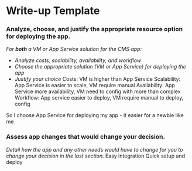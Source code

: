 # Write-up Template

### Analyze, choose, and justify the appropriate resource option for deploying the app.

*For **both** a VM or App Service solution for the CMS app:*
- *Analyze costs, scalability, availability, and workflow*
- *Choose the appropriate solution (VM or App Service) for deploying the app*
- *Justify your choice*
Costs: VM is higher than App Service
Scalability: App Service is easier to scale, VM require manual
Availability: App Service more availability, VM need to config with more than complex
Workflow: App service easier to deploy, VM require manual to deploy, config

So I choose App Service for deploying my app - it easier for a newbie like me
### Assess app changes that would change your decision.

*Detail how the app and any other needs would have to change for you to change your decision in the last section.* 
Easy integration
Quick setup and deploy
